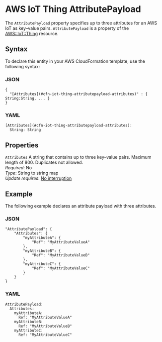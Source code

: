 # AWS IoT Thing AttributePayload<a name="aws-properties-iot-thing-attributepayload"></a>

The `AttributePayload` property specifies up to three attributes for an AWS IoT as key–value pairs\. `AttributePayload` is a property of the [AWS::IoT::Thing](aws-resource-iot-thing.md) resource\.

## Syntax<a name="aws-properties-iot-thing-attributepayload-syntax"></a>

To declare this entity in your AWS CloudFormation template, use the following syntax:

### JSON<a name="aws-properties-iot-thing-attributepayload-syntax.json"></a>

```
{
  "[Attributes](#cfn-iot-thing-attributepayload-attributes)" : { String:String, ... }
}
```

### YAML<a name="aws-properties-iot-thing-attributepayload-syntax.yaml"></a>

```
[Attributes](#cfn-iot-thing-attributepayload-attributes):
  String: String
```

## Properties<a name="aws-properties-iot-thing-attributepayload-properties"></a>

`Attributes`  <a name="cfn-iot-thing-attributepayload-attributes"></a>
A string that contains up to three key–value pairs\. Maximum length of 800\. Duplicates not allowed\.  
*Required*: No  
*Type*: String to string map  
*Update requires*: [No interruption](using-cfn-updating-stacks-update-behaviors.md#update-no-interrupt)

## Example<a name="aws-properties-iot-thing-attributepayload-example"></a>

The following example declares an attribute payload with three attributes\.

### JSON<a name="aws-properties-iot-thing-attributepayload-example.json"></a>

```
"AttributePayload": {
    "Attributes": {
        "myAttributeA": {
            "Ref": "MyAttributeValueA"
        },
        "myAttributeB": {
            "Ref": "MyAttributeValueB"
        },
        "myAttributeC": {
            "Ref": "MyAttributeValueC"
        }
    }
}
```

### YAML<a name="aws-properties-iot-thing-attributepayload-example.yaml"></a>

```
AttributePayload: 
  Attributes: 
    myAttributeA: 
      Ref: "MyAttributeValueA"
    myAttributeB: 
      Ref: "MyAttributeValueB"
    myAttributeC: 
      Ref: "MyAttributeValueC"
```